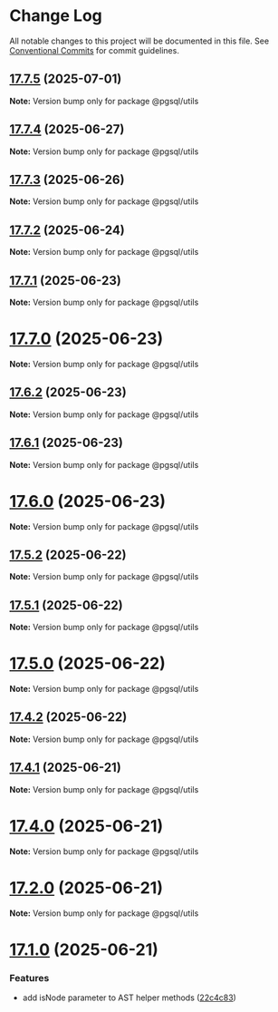 # Change Log

All notable changes to this project will be documented in this file.
See [Conventional Commits](https://conventionalcommits.org) for commit guidelines.

## [17.7.5](https://github.com/launchql/pgsql-parser/compare/@pgsql/utils@17.7.4...@pgsql/utils@17.7.5) (2025-07-01)

**Note:** Version bump only for package @pgsql/utils





## [17.7.4](https://github.com/launchql/pgsql-parser/compare/@pgsql/utils@17.7.3...@pgsql/utils@17.7.4) (2025-06-27)

**Note:** Version bump only for package @pgsql/utils





## [17.7.3](https://github.com/launchql/pgsql-parser/compare/@pgsql/utils@17.7.2...@pgsql/utils@17.7.3) (2025-06-26)

**Note:** Version bump only for package @pgsql/utils





## [17.7.2](https://github.com/launchql/pgsql-parser/compare/@pgsql/utils@17.7.1...@pgsql/utils@17.7.2) (2025-06-24)

**Note:** Version bump only for package @pgsql/utils





## [17.7.1](https://github.com/launchql/pgsql-parser/compare/@pgsql/utils@17.7.0...@pgsql/utils@17.7.1) (2025-06-23)

**Note:** Version bump only for package @pgsql/utils





# [17.7.0](https://github.com/launchql/pgsql-parser/compare/@pgsql/utils@17.6.2...@pgsql/utils@17.7.0) (2025-06-23)

**Note:** Version bump only for package @pgsql/utils





## [17.6.2](https://github.com/launchql/pgsql-parser/compare/@pgsql/utils@17.6.1...@pgsql/utils@17.6.2) (2025-06-23)

**Note:** Version bump only for package @pgsql/utils





## [17.6.1](https://github.com/launchql/pgsql-parser/compare/@pgsql/utils@17.6.0...@pgsql/utils@17.6.1) (2025-06-23)

**Note:** Version bump only for package @pgsql/utils





# [17.6.0](https://github.com/launchql/pgsql-parser/compare/@pgsql/utils@17.5.2...@pgsql/utils@17.6.0) (2025-06-23)

**Note:** Version bump only for package @pgsql/utils





## [17.5.2](https://github.com/launchql/pgsql-parser/compare/@pgsql/utils@17.5.1...@pgsql/utils@17.5.2) (2025-06-22)

**Note:** Version bump only for package @pgsql/utils





## [17.5.1](https://github.com/launchql/pgsql-parser/compare/@pgsql/utils@17.5.0...@pgsql/utils@17.5.1) (2025-06-22)

**Note:** Version bump only for package @pgsql/utils





# [17.5.0](https://github.com/launchql/pgsql-parser/compare/@pgsql/utils@17.4.2...@pgsql/utils@17.5.0) (2025-06-22)

**Note:** Version bump only for package @pgsql/utils





## [17.4.2](https://github.com/launchql/pgsql-parser/compare/@pgsql/utils@17.4.1...@pgsql/utils@17.4.2) (2025-06-22)

**Note:** Version bump only for package @pgsql/utils





## [17.4.1](https://github.com/launchql/pgsql-parser/compare/@pgsql/utils@17.4.0...@pgsql/utils@17.4.1) (2025-06-21)

**Note:** Version bump only for package @pgsql/utils





# [17.4.0](https://github.com/launchql/pgsql-parser/compare/@pgsql/utils@17.1.0...@pgsql/utils@17.4.0) (2025-06-21)

**Note:** Version bump only for package @pgsql/utils





# [17.2.0](https://github.com/launchql/pgsql-parser/compare/@pgsql/utils@17.1.0...@pgsql/utils@17.2.0) (2025-06-21)

**Note:** Version bump only for package @pgsql/utils





# [17.1.0](https://github.com/launchql/pgsql-parser/compare/@pgsql/utils@13.11.0...@pgsql/utils@17.1.0) (2025-06-21)


### Features

* add isNode parameter to AST helper methods ([22c4c83](https://github.com/launchql/pgsql-parser/commit/22c4c8313e7aff66a0e50c0ebcd50d827d1c5203))
